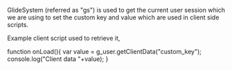 GlideSystem (referred as "gs") is used to get the current user session which we are using to set the custom key and value which are used in client side scripts.

Example client script used to retrieve it,

function onLoad(){
 var value = g_user.getClientData("custom_key");
 console.log("Client data "+value);
}
